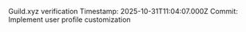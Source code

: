Guild.xyz verification
Timestamp: 2025-10-31T11:04:07.000Z
Commit: Implement user profile customization